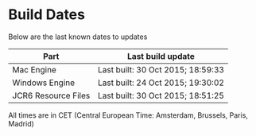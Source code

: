 # Build Dates

Below are the last known dates to updates

Part | Last build update
-----|-----
Mac Engine | Last built: 30 Oct 2015; 18:59:33
Windows Engine | Last built: 24 Oct 2015; 19:30:02
JCR6 Resource Files | Last built: 30 Oct 2015; 18:51:25
All times are in CET (Central European Time: Amsterdam, Brussels, Paris, Madrid)



